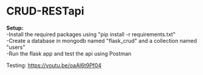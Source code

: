 # CRUD-RESTapi

**Setup:**  
-Install the required packages using "pip install -r requirements.txt"  
-Create a database in mongodb named "flask_crud" and a collection named "users"  
-Run the flask app and test the api using Postman  

Testing: https://youtu.be/oaAl6t9Pf04

